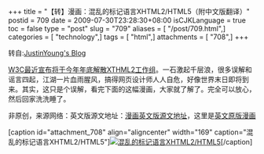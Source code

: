 +++
title = "【转】漫画：混乱的标记语言XHTML2/HTML5（附中文版翻译）"
postid = 709
date = 2009-07-30T23:28:30+08:00
isCJKLanguage = true
toc = false
type = "post"
slug = "709"
aliases = [ "/post/709.html",]
categories = [ "technology",]
tags = [ "html",]
attachments = [ "708",]
+++


转自:[JustinYoung's
Blog](http://www.cnblogs.com/JustinYoung/archive/2009/07/30/misunderstanding-markup-xhtml-2-comic-strip.html)

[W3C最近宣布将于今年年底解散XTHML2工作组](http://www.w3.org/News/2009#item119)。一石激起千层浪，很多误解和谣言四起，江湖一片血雨腥风，搞得网页设计师人人自危，好像世界末日即将到来。其实，这只是个误解，看完下面的这幅漫画，大家就了解了。完全可以放心，然后回家洗洗睡了。

非原创，来源网络：英文版源文地址：[漫画英文版源文地址](http://www.smashingmagazine.com/2009/07/29/misunderstanding-markup-xhtml-2-comic-strip/)，这里是[英文原版漫画](http://downloads.cnblogs.com/justinyoung/articleIMG/2009/comicXHTML2_eng.jpg)  
<!--more-->  
[caption id="attachment\_708" align="aligncenter" width="169"
caption="混乱的标记语言XHTML2/HTML5"][![混乱的标记语言XHTML2/HTML5](/uploads/2009/07/comicXHTML2.jpg "comicXHTML2")](/uploads/2009/07/comicXHTML2.jpg)[/caption]


